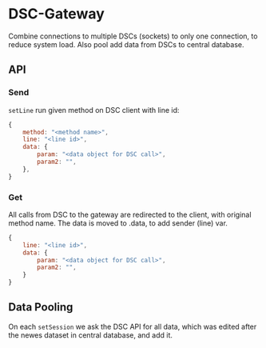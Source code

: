 # DSC-Gateway

Combine connections to multiple DSCs (sockets) to only one connection, to reduce system load. Also pool add data from DSCs to central database.

## API

### Send
`setLine` run given method on DSC client with line id:
```javascript
{
	method: "<method name>",
	line: "<line id>",
	data: {
		param: "<data object for DSC call>",
		param2: "",
	},
}
```

### Get
All calls from DSC to the gateway are redirected to the client, with original method name. The data is moved to .data, to add sender (line) var.
```javascript
{
	line: "<line id>",
	data: {
		param: "<data object for DSC call>",
		param2: "",
	}
}
```


## Data Pooling
On each `setSession` we ask the DSC API for all data, which was edited after the newes dataset in central database, and add it.
